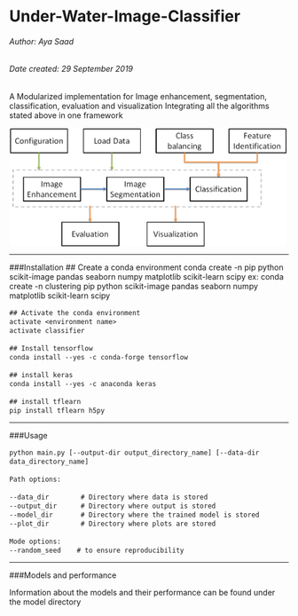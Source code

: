 # Under-Water-Image-Classifier
###### Author: Aya Saad
###### Date created: 29 September 2019
A Modularized implementation for
Image enhancement, segmentation, classification, evaluation and visualization
Integrating all the algorithms stated above in one framework

<img src="images/classificationframework.png" align="center" width="500">

---------------------------------------------------
<!-- -->

###Installation
    ## Create a conda environment
    conda create -n <environment name> pip python scikit-image pandas seaborn numpy matplotlib scikit-learn scipy
    ex: conda create -n clustering pip python scikit-image pandas seaborn numpy matplotlib scikit-learn scipy
    
    ## Activate the conda environment
    activate <environment name>
    activate classifier

    ## Install tensorflow
    conda install --yes -c conda-forge tensorflow 

    ## install keras  
    conda install --yes -c anaconda keras 

    ## install tflearn
    pip install tflearn h5py


---------------------------------------------------

###Usage

    python main.py [--output-dir output_directory_name] [--data-dir data_directory_name]
    
    Path options:
    
    --data_dir        # Directory where data is stored
    --output_dir      # Directory where output is stored
    --model_dir       # Directory where the trained model is stored
    --plot_dir        # Directory where plots are stored  
    
    Mode options:
    --random_seed    # to ensure reproducibility


---------------------------------------------------

###Models and performance

Information about the models and their performance can be found under the model directory

